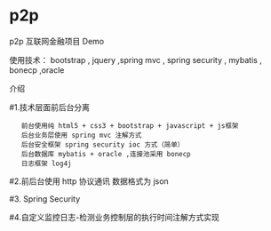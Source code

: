 # p2p  
   
p2p 互联网金融项目 Demo

使用技术： bootstrap , jquery ,spring mvc , spring security , mybatis , bonecp ,oracle


介绍

  #1.技术层面前后台分离
      
       前台使用纯 html5 + css3 + bootstrap + javascript + js框架     
       后台业务层使用 spring mvc 注解方式    
       后台安全框架 spring security ioc 方式（简单）    
       后台数据库 mybatis + oracle ,连接池采用 bonecp   
       日志框架 log4j   
   
  #2.前后台使用 http 协议通讯  数据格式为 json   
  
  #3. Spring Security  
  
  #4.自定义监控日志-检测业务控制层的执行时间注解方式实现  


